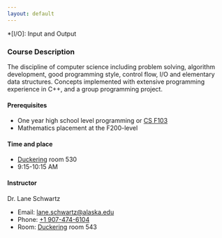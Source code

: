 ```yaml
---
layout: default
---
```


*[I/O]: Input and Output

### Course Description

The discipline of computer science including problem solving, algorithm development, good programming style, control flow, I/O and elementary data structures. Concepts implemented with extensive programming experience in C++, and a group programming project.


#### Prerequisites

* One year high school level programming or [CS F103](https://catalog.uaf.edu/search/?P=CS%20F103)
* Mathematics placement at the F200-level


#### Time and place

* [Duckering](https://uaf.edu/campusmap/for-visitors/buildings/duckering.php) room 530
* 9:15-10:15 AM


#### Instructor

Dr. Lane Schwartz
* Email: [lane.schwartz@alaska.edu](mailto:lane.schwartz@alaska.edu)
* Phone: [+1 907-474-6104](tel:+1-907-474-6104)
* Room: [Duckering](https://uaf.edu/campusmap/for-visitors/buildings/duckering.php) room 543



